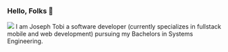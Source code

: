 ### Hello, Folks 👋

![](https://img.shields.io/badge/GitHub-000000?style=for-the-badge&logo=GitHub&logoColor=white) I am Joseph Tobi a software developer (currently specializes in fullstack mobile and web development) pursuing my Bachelors in Systems Engineering.


<!--
**Jtobyy/Jtobyy** is a ✨ _special_ ✨ repository because its `README.md` (this file) appears on your GitHub profile.

Here are some ideas to get you started:

- 🔭 I’m currently working on ...
- 🌱 I’m currently learning ...
- 👯 I’m looking to collaborate on ...
- 🤔 I’m looking for help with ...
- 💬 Ask me about ...
- 📫 How to reach me: ...
- 😄 Pronouns: ...
- ⚡ Fun fact: ...
-->
